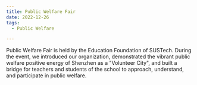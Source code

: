 ```yaml
---
title: Public Welfare Fair
date: 2022-12-26
tags:
  - Public Welfare

---
```


Public Welfare Fair is held by the Education Foundation of SUSTech. During the event, we introduced our organization, demonstrated the vibrant public welfare positive energy of Shenzhen as a "Volunteer City", and built a bridge for teachers and students of the school to approach, understand, and participate in public welfare.

<!--more-->
